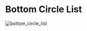 # Bottom Circle List
![bottom_circle_list](https://user-images.githubusercontent.com/71337251/144840882-9441ff1b-4afd-4a99-81ef-0bb8dd94f86b.gif)


